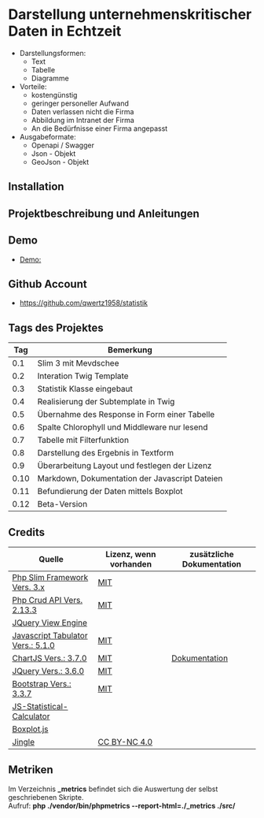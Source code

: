 # Darstellung unternehmenskritischer Daten in Echtzeit
+ Darstellungsformen:
	+ Text
	+ Tabelle
	+ Diagramme
+ Vorteile:
	+ kostengünstig
	+ geringer personeller Aufwand
	+ Daten verlassen nicht die Firma
	+ Abbildung im Intranet der Firma
	+ An die Bedürfnisse einer Firma angepasst	
+ Ausgabeformate:
	+ Openapi / Swagger
	+ Json - Objekt
	+ GeoJson - Objekt	


## Installation

## Projektbeschreibung und Anleitungen

## Demo
+ [ Demo: ](http://statistik.stephankrauss.de)

## Github Account
+ https://github.com/qwertz1958/statistik

## Tags des Projektes

| Tag | Bemerkung |
| --- | --- |
| 0.1 | Slim 3 mit Mevdschee |
| 0.2 | Interation Twig Template |
| 0.3 | Statistik Klasse eingebaut |
| 0.4 | Realisierung der Subtemplate in Twig |
| 0.5 | Übernahme des Response in Form einer Tabelle |
| 0.6 | Spalte Chlorophyll und Middleware nur lesend |
| 0.7 | Tabelle mit Filterfunktion |
| 0.8 | Darstellung des Ergebnis in Textform |
| 0.9 | Überarbeitung Layout und festlegen der Lizenz |
| 0.10 | Markdown, Dokumentation der Javascript Dateien |
| 0.11 | Befundierung der Daten mittels Boxplot | 
| 0.12 | Beta-Version | 


## Credits

| Quelle | Lizenz, wenn vorhanden | zusätzliche Dokumentation |
| --- | --- | --- |
| [ Php Slim Framework Vers. 3.x ](https://www.slimframework.com/) |  [MIT](https://de.wikipedia.org/wiki/MIT-Lizenz)  | | 
| [ Php Crud API Vers. 2.13.3 ](https://github.com/mevdschee/php-crud-api) | [MIT](https://de.wikipedia.org/wiki/MIT-Lizenz) | | 
| [ JQuery View Engine ](https://github.com/JocaPC/jquery-view-engine) | | 
| [ Javascript Tabulator Vers.: 5.1.0 ](https://github.com/olifolkerd/tabulator) | [MIT](https://de.wikipedia.org/wiki/MIT-Lizenz) | |                            
| [ ChartJS Vers.: 3.7.0 ](https://github.com/chartjs/Chart.js) | [MIT](https://de.wikipedia.org/wiki/MIT-Lizenz) | [ Dokumentation ](https://tobiasahlin.com/blog/chartjs-charts-to-get-you-started/) | 
| [ JQuery Vers.: 3.6.0 ](https://github.com/jquery/jquery) | [MIT](https://de.wikipedia.org/wiki/MIT-Lizenz) | | 
| [ Bootstrap Vers.: 3.3.7 ](https://github.com/jquery/jquery) | [MIT](https://de.wikipedia.org/wiki/MIT-Lizenz) |  | 
| [ JS-Statistical-Calculator  ](https://github.com/SuperSultan/JS-Statistical-Calculator) | | | 
| [ Boxplot.js ](https://github.com/mattb0m/boxplot.js) | | |
| [ Jingle ](https://freemusicarchive.org/music/Dee_Yan-Key#contact-artist) | [ CC BY-NC 4.0 ](https://creativecommons.org/licenses/by-nc/4.0/) || 

## Metriken

Im Verzeichnis **_metrics** befindet sich die Auswertung der selbst geschriebenen Skripte.  
Aufruf: **php ./vendor/bin/phpmetrics --report-html=./_metrics ./src/**